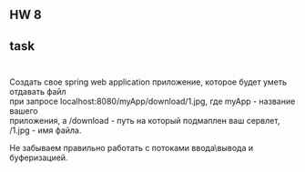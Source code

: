 ## HW 8 <br>
## task <br><br>
Создать свое spring web application приложение, которое будет уметь отдавать файл <br>
при запросе localhost:8080/myApp/download/1.jpg, где myApp - название вашего <br>
приложения, а /download - путь на который подмаплен ваш сервлет, /1.jpg - имя файла.<br>

Не забываем правильно работать с потоками ввода\вывода и буферизацией.<br>
